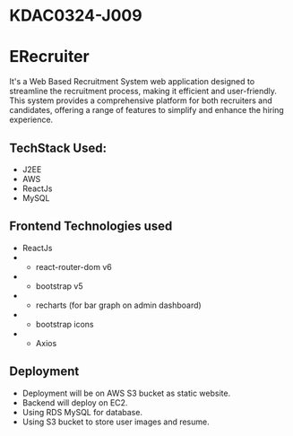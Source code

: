 # KDAC0324-J009
# ERecruiter
It's a Web Based Recruitment System web application designed to streamline the recruitment process, making it efficient and user-friendly. This system provides a comprehensive platform for both recruiters and candidates, offering a range of features to simplify and enhance the hiring experience.


## TechStack Used:
- J2EE
- AWS
- ReactJs
- MySQL


## Frontend Technologies used
- ReactJs
- - react-router-dom v6
- - bootstrap v5
- - recharts (for bar graph on admin dashboard)
- - bootstrap icons
- - Axios 

## Deployment 
- Deployment will be on AWS S3 bucket as static website.
- Backend will deploy on EC2.
- Using RDS MySQL for database.
- Using S3 bucket to store user images and resume.
